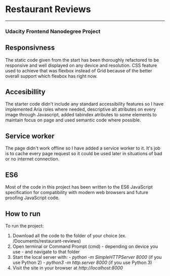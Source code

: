 # Restaurant Reviews
---

### Udacity Frontend Nanodegree Project

## Responsivness

The static code given from the start has been thoroughly refactored to be responsive and well displayed on any device and resolution. CSS feature used to achieve that was flexbox instead of Grid because of the better overall support which flexbox has right now.

## Accesibillity

The starter code didn't include any standard accessibility features so I have implemented Aria roles where needed, descriptive alt atributes on every image through Javascript, added tabindex atributes to some elements to maintain focus on page and used semantic code where possible.

## Service worker

The page didn't work offline so I have added a service worker to it. It's job is to cache every page request so it could be used later in situations of bad or no internet connection.

## ES6

Most of the code in this project has been written to the ES6 JavaScript specification for compatibility with modern web browsers and future proofing JavaScript code.

## How to run

To run the project:
  1. Download all the code to the folder of your choice (ex. /Documents/restaurant-reviews)
  2. Open terminal or Command Prompt (cmd) - depending on device you use - and navigate to that folder
  3. Start the local server with:
    - *python -m SimpleHTTPServer 8000* (if you use Python 2)
    - *python3 -m http.server 8000*     (if you use Python 3)
  4. Visit the site in your browser at *http://localhost:8000*